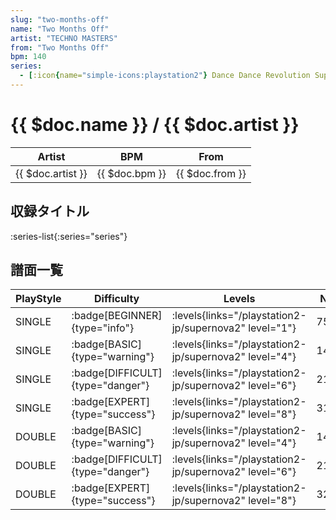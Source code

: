 ```yaml
---
slug: "two-months-off"
name: "Two Months Off"
artist: "TECHNO MASTERS"
from: "Two Months Off"
bpm: 140
series:
  - [:icon{name="simple-icons:playstation2"} Dance Dance Revolution SuperNOVA2 :icon{name="flag:jp-4x3"}](/playstation2-jp/supernova2)
---
```


# {{ $doc.name }} / {{ $doc.artist }}

|Artist|BPM|From|
|------|---|----|
|{{ $doc.artist }}|{{ $doc.bpm }}|{{ $doc.from }}|

## 収録タイトル

:series-list{:series="series"}

## 譜面一覧

|PlayStyle|Difficulty|Levels|Notes|Movie|
|---------|----------|------|-----|-----|
|SINGLE| :badge[BEGINNER]{type="info"}| :levels{links="/playstation2-jp/supernova2" level="1"}|75/0||
|SINGLE| :badge[BASIC]{type="warning"}| :levels{links="/playstation2-jp/supernova2" level="4"}|143/4||
|SINGLE| :badge[DIFFICULT]{type="danger"}| :levels{links="/playstation2-jp/supernova2" level="6"}|215/11||
|SINGLE| :badge[EXPERT]{type="success"}| :levels{links="/playstation2-jp/supernova2" level="8"}|310/13||
|DOUBLE| :badge[BASIC]{type="warning"}| :levels{links="/playstation2-jp/supernova2" level="4"}|144/4||
|DOUBLE| :badge[DIFFICULT]{type="danger"}| :levels{links="/playstation2-jp/supernova2" level="6"}|214/11||
|DOUBLE| :badge[EXPERT]{type="success"}| :levels{links="/playstation2-jp/supernova2" level="8"}|329/18||
